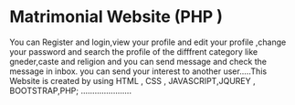#  Matrimonial Website (PHP )
You can Register and login,view your profile and edit your profile ,change your password and search the profile of the difffrent category like gneder,caste and religion and you can send message and check the message in inbox. you can send  your interest to another user.....This Website is created by using HTML , CSS , JAVASCRIPT,JQUREY , BOOTSTRAP,PHP; ......................




         


















